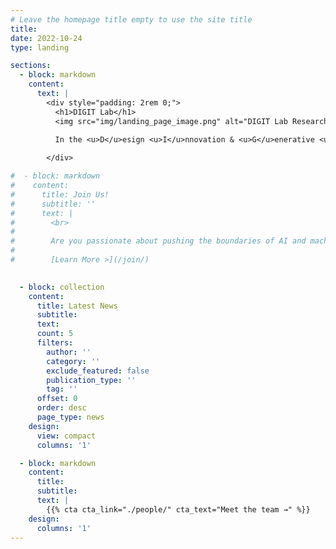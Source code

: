 ```yaml
---
# Leave the homepage title empty to use the site title
title:
date: 2022-10-24
type: landing

sections:
  - block: markdown
    content: 
      text: |
        <div style="padding: 2rem 0;">
          <h1>DIGIT Lab</h1>
          <img src="img/landing_page_image.png" alt="DIGIT Lab Research" style="float: right; margin: 0 0 10px 20px; width: 600px;">
        
          In the <u>D</u>esign <u>I</u>nnovation & <u>G</u>enerative <u>I</u>n<u>t</u>elligence (DIGIT) Lab, we study **how AI can design better materials, structures, and machines**. Our research focus extends beyond model performance and efficiency, exploring how AI can fundamentally advance design across four key dimensions: **complexity** (How can AI enable a level of design complexity that is fundamentally inaccessible to existing design methodologies?), **creativity** (How can AI enable or accelerate the discovery of "out-of-the-box" design solutions?), **trustworthiness** (How can we develop AI-driven design methodologies that can be trusted by end-users?), and **insights** (How can AI generate new knowledge that expands human understanding and guides design?). Guided by these fundamental questions, we develop computational methodologies for design ideation, generative design, and design for X ("X" can be manufacturing, sustainability, reliability, and beyond) across diverse engineering domains.

        </div>

#  - block: markdown
#    content:
#      title: Join Us!
#      subtitle: ''
#      text: |
#        <br>
#        
#        Are you passionate about pushing the boundaries of AI and machine learning for engineering design? At the DIGIT Lab, we are committed to research in this exciting field---and you can be part of it! We have openings for **fully-funded Ph.D. positions** starting Fall 2025, and we’re looking for enthusiastic individuals to join our team! 
#        
#        [Learn More >](/join/)

  
  - block: collection
    content:
      title: Latest News
      subtitle:
      text:
      count: 5
      filters:
        author: ''
        category: ''
        exclude_featured: false
        publication_type: ''
        tag: ''
      offset: 0
      order: desc
      page_type: news
    design:
      view: compact
      columns: '1'

  - block: markdown
    content:
      title:
      subtitle:
      text: |
        {{% cta cta_link="./people/" cta_text="Meet the team →" %}}
    design:
      columns: '1'
---
```

